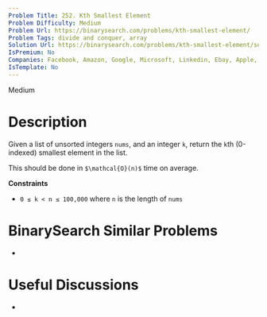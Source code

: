 ```yaml
---
Problem Title: 252. Kth Smallest Element
Problem Difficulty: Medium
Problem Url: https://binarysearch.com/problems/kth-smallest-element/
Problem Tags: divide and conquer, array
Solution Url: https://binarysearch.com/problems/kth-smallest-element/solutions/
IsPremium: No
Companies: Facebook, Amazon, Google, Microsoft, Linkedin, Ebay, Apple, Uber, Spotify
IsTemplate: No
---
```


<span style="color: ;">Medium</span>

# Description

Given a list of unsorted integers `nums`, and an integer `k`, return the `k`th (0-indexed) smallest element in the list.

This should be done in `$\mathcal{O}(n)$` time on average.

**Constraints**
- `0 ≤ k < n ≤ 100,000` where `n` is the length of `nums`

# BinarySearch Similar Problems

- []()

# Useful Discussions

- []()
